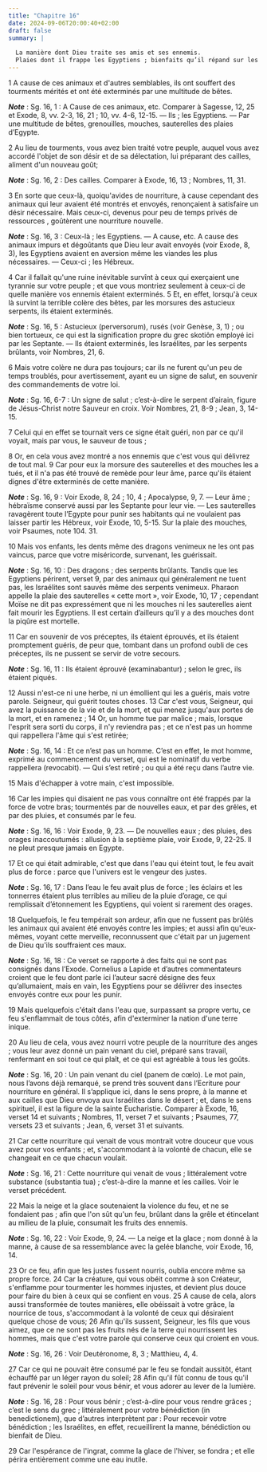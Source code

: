 ```yaml
---
title: "Chapitre 16"
date: 2024-09-06T20:00:40+02:00
draft: false
summary: |
  
  La manière dont Dieu traite ses amis et ses ennemis.
  Plaies dont il frappe les Egyptiens ; bienfaits qu’il répand sur les Hébreux.
---
```



1 A cause de ces animaux et d'autres semblables, ils ont souffert des tourments mérités et ont été exterminés par une multitude de bêtes.

***Note*** :  Sg. 16, 1 : A Cause de ces animaux, etc. Comparer à Sagesse, 12, 25 et Exode, 8, vv. 2-3, 16, 21 ; 10, vv. 4-6, 12-15. ― Ils ; les Egyptiens. ― Par une multitude de bêtes, grenouilles, mouches, sauterelles des plaies d’Egypte.

2 Au lieu de tourments, vous avez bien traité votre peuple, auquel vous avez accordé l'objet de son désir et de sa délectation, lui préparant des cailles, aliment d'un nouveau goût;

***Note*** :  Sg. 16, 2 : Des cailles. Comparer à Exode, 16, 13 ; Nombres, 11, 31.

3 En sorte que ceux-là, quoiqu'avides de nourriture, à cause cependant des animaux qui leur avaient été montrés et envoyés, renonçaient à satisfaire un désir nécessaire. Mais ceux-ci, devenus pour peu de temps privés de ressources , goûtèrent une nourriture nouvelle.

***Note*** :  Sg. 16, 3 : Ceux-là ; les Egyptiens. ― A cause, etc. A cause des animaux impurs et dégoûtants que Dieu leur avait envoyés (voir Exode, 8, 3), les Egyptiens avaient en aversion même les viandes les plus nécessaires. ― Ceux-ci ; les Hébreux.


4 Car il fallait qu'une ruine inévitable survînt à ceux qui exerçaient une tyrannie sur votre peuple ; et que vous montriez seulement à ceux-ci de quelle manière vos ennemis étaient exterminés. 5 Et, en effet, lorsqu'à ceux là survint la terrible colère des bêtes, par les morsures des astucieux serpents, ils étaient exterminés.

***Note*** :  Sg. 16, 5 : Astucieux (perversorum), rusés (voir Genèse, 3, 1) ; ou bien tortueux, ce qui est la signification propre du grec skotiôn employé ici par les Septante. ― Ils étaient exterminés, les Israélites, par les serpents brûlants, voir Nombres, 21, 6.

6 Mais votre colère ne dura pas toujours; car ils ne furent qu'un peu de temps troublés, pour avertissement, ayant eu un signe de salut, en souvenir des commandements de votre loi.

***Note*** :  Sg. 16, 6-7 : Un signe de salut ; c’est-à-dire le serpent d’airain, figure de Jésus-Christ notre Sauveur en croix. Voir Nombres, 21, 8-9 ; Jean, 3, 14-15.

7 Celui qui en effet se tournait vers ce signe était guéri, non par ce qu'il voyait, mais par vous, le sauveur de tous ;


8 Or, en cela vous avez montré a nos ennemis que c'est vous qui délivrez de tout mal. 9 Car pour eux la morsure des sauterelles et des mouches les a tués, et il n'a pas été trouvé de remède pour leur âme, parce qu'ils étaient dignes d'être exterminés de cette manière.

***Note*** :  Sg. 16, 9 : Voir Exode, 8, 24 ; 10, 4 ; Apocalypse, 9, 7. ― Leur âme ; hébraïsme conservé aussi par les Septante pour leur vie. ― Les sauterelles ravagèrent toute l’Egypte pour punir ses habitants qui ne voulaient pas laisser partir les Hébreux, voir Exode, 10, 5-15. Sur la plaie des mouches, voir Psaumes, note 104. 31.

10 Mais vos enfants, les dents même des dragons venimeux ne les ont pas vaincus, parce que votre miséricorde, survenant, les guérissait.

***Note*** :  Sg. 16, 10 : Des dragons ; des serpents brûlants. Tandis que les Egyptiens périrent, verset 9, par des animaux qui généralement ne tuent pas, les Israélites sont sauvés même des serpents venimeux. Pharaon appelle la plaie des sauterelles « cette mort », voir Exode, 10, 17 ; cependant Moïse ne dit pas expressément que ni les mouches ni les sauterelles aient fait mourir les Egyptiens. Il est certain d’ailleurs qu’il y a des mouches dont la piqûre est mortelle.

11 Car en souvenir de vos préceptes, ils étaient éprouvés, et ils étaient promptement guéris, de peur que, tombant dans un profond oubli de ces préceptes, ils ne pussent se servir de votre secours.

***Note*** :  Sg. 16, 11 : Ils étaient éprouvé (examinabantur) ; selon le grec, ils étaient piqués.

12 Aussi n'est-ce ni une herbe, ni un émollient qui les a guéris, mais votre parole. Seigneur, qui guérit toutes choses. 13 Car c'est vous, Seigneur, qui avez la puissance de la vie et de la mort, et qui menez jusqu'aux portes de la mort, et en ramenez ; 14 Or, un homme tue par malice ; mais, lorsque l'esprit sera sorti du corps, il n'y reviendra pas ; et ce n'est pas un homme qui rappellera l'âme qui s'est retirée;

***Note*** :  Sg. 16, 14 : Et ce n’est pas un homme. C’est en effet, le mot homme, exprimé au commencement du verset, qui est le nominatif du verbe rappellera (revocabit). ― Qui s’est retiré ; ou qui a été reçu dans l’autre vie.


15 Mais d'échapper à votre main, c'est impossible.


16 Car les impies qui disaient ne pas vous connaître ont été frappés par la force de votre bras; tourmentés par de nouvelles eaux, et par des grêles, et par des pluies, et consumés par le feu.

***Note*** :  Sg. 16, 16 : Voir Exode, 9, 23. ― De nouvelles eaux ; des pluies, des orages inaccoutumés : allusion à la septième plaie, voir Exode, 9, 22-25. Il ne pleut presque jamais en Egypte.

17 Et ce qui était admirable, c'est que dans l'eau qui éteint tout, le feu avait plus de force : parce que l'univers est le vengeur des justes.

***Note*** :  Sg. 16, 17 : Dans l’eau le feu avait plus de force ; les éclairs et les tonnerres étaient plus terribles au milieu de la pluie d’orage, ce qui remplissait d’étonnement les Egyptiens, qui voient si rarement des orages.

18 Quelquefois, le feu tempérait son ardeur, afin que ne fussent pas brûlés les animaux qui avaient été envoyés contre les impies; et aussi afin qu'eux-mêmes, voyant cette merveille, reconnussent que c'était par un jugement de Dieu qu'ils souffraient ces maux.

***Note*** :  Sg. 16, 18 : Ce verset se rapporte à des faits qui ne sont pas consignés dans l’Exode. Cornelius a Lapide et d’autres commentateurs croient que le feu dont parle ici l’auteur sacré désigne des feux qu’allumaient, mais en vain, les Egyptiens pour se délivrer des insectes envoyés contre eux pour les punir.

19 Mais quelquefois c'était dans l'eau que, surpassant sa propre vertu, ce feu s'enflammait de tous côtés, afin d'exterminer la nation d'une terre inique.


20 Au lieu de cela, vous avez nourri votre peuple de la nourriture des anges ; vous leur avez donné un pain venant du ciel, préparé sans travail, renfermant en soi tout ce qui plaît, et ce qui est agréable à tous les goûts.

***Note*** :  Sg. 16, 20 : Un pain venant du ciel (panem de cœlo). Le mot pain, nous l’avons déjà remarqué, se prend très souvent dans l’Ecriture pour nourriture en général. Il s’applique ici, dans le sens propre, à la manne et aux cailles que Dieu envoya aux Israélites dans le désert ; et, dans le sens spirituel, il est la figure de la sainte Eucharistie. Comparer à Exode, 16, verset 14 et suivants ; Nombres, 11, verset 7 et suivants ; Psaumes, 77, versets 23 et suivants ; Jean, 6, verset 31 et suivants.

21 Car cette nourriture qui venait de vous montrait votre douceur que vous avez pour vos enfants ; et, s'accommodant à la volonté de chacun, elle se changeait en ce que chacun voulait.

***Note*** :  Sg. 16, 21 : Cette nourriture qui venait de vous ; littéralement votre substance (substantia tua) ; c’est-à-dire la manne et les cailles. Voir le verset précédent.

22 Mais la neige et la glace soutenaient la violence du feu, et ne se fondaient pas ; afin que l'on sût qu'un feu, brûlant dans la grêle et étincelant au milieu de la pluie, consumait les fruits des ennemis.

***Note*** :  Sg. 16, 22 : Voir Exode, 9, 24. ― La neige et la glace ; nom donné à la manne, à cause de sa ressemblance avec la gelée blanche, voir Exode, 16, 14.

23 Or ce feu, afin que les justes fussent nourris, oublia encore même sa propre force. 24 Car la créature, qui vous obéit comme à son Créateur, s'enflamme pour tourmenter les hommes injustes, et devient plus douce pour faire du bien à ceux qui se confient en vous. 25 A cause de cela, alors aussi transformée de toutes manières, elle obéissait à votre grâce, la nourrice de tous, s'accommodant à la volonté de ceux qui désiraient quelque chose de vous; 26 Afin qu'ils sussent, Seigneur, les fils que vous aimez, que ce ne sont pas les fruits nés de la terre qui nourrissent les hommes, mais que c'est votre parole qui conserve ceux qui croient en vous.

***Note*** :  Sg. 16, 26 : Voir Deutéronome, 8, 3 ; Matthieu, 4, 4.

27 Car ce qui ne pouvait être consumé par le feu se fondait aussitôt, étant échauffé par un léger rayon du soleil; 28 Afin qu'il fût connu de tous qu'il faut prévenir le soleil pour vous bénir, et vous adorer au lever de la lumière.

***Note*** :  Sg. 16, 28 : Pour vous bénir ; c’est-à-dire pour vous rendre grâces ; c’est le sens du grec ; littéralement pour votre bénédiction (in benedictionem), que d’autres interprètent par : Pour recevoir votre bénédiction ; les Israélites, en effet, recueillirent la manne, bénédiction ou bienfait de Dieu.

29 Car l'espérance de l'ingrat, comme la glace de l'hiver, se fondra ; et elle périra entièrement comme une eau inutile.

